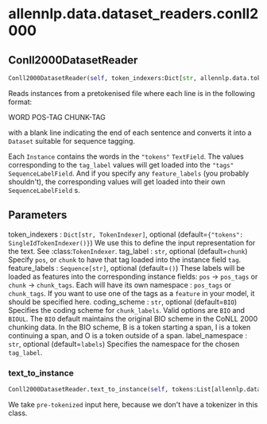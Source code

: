 # allennlp.data.dataset_readers.conll2000

## Conll2000DatasetReader
```python
Conll2000DatasetReader(self, token_indexers:Dict[str, allennlp.data.token_indexers.token_indexer.TokenIndexer]=None, tag_label:str='chunk', feature_labels:Sequence[str]=(), lazy:bool=False, coding_scheme:str='BIO', label_namespace:str='labels') -> None
```

Reads instances from a pretokenised file where each line is in the following format:

WORD POS-TAG CHUNK-TAG

with a blank line indicating the end of each sentence
and converts it into a ``Dataset`` suitable for sequence tagging.

Each ``Instance`` contains the words in the ``"tokens"`` ``TextField``.
The values corresponding to the ``tag_label``
values will get loaded into the ``"tags"`` ``SequenceLabelField``.
And if you specify any ``feature_labels`` (you probably shouldn't),
the corresponding values will get loaded into their own ``SequenceLabelField`` s.

Parameters
----------
token_indexers : ``Dict[str, TokenIndexer]``, optional (default=``{"tokens": SingleIdTokenIndexer()}``)
    We use this to define the input representation for the text.  See :class:`TokenIndexer`.
tag_label : ``str``, optional (default=``chunk``)
    Specify `pos`, or `chunk` to have that tag loaded into the instance field `tag`.
feature_labels : ``Sequence[str]``, optional (default=``()``)
    These labels will be loaded as features into the corresponding instance fields:
    ``pos`` -> ``pos_tags`` or ``chunk`` -> ``chunk_tags``.
    Each will have its own namespace : ``pos_tags`` or ``chunk_tags``.
    If you want to use one of the tags as a `feature` in your model, it should be
    specified here.
coding_scheme : ``str``, optional (default=``BIO``)
    Specifies the coding scheme for ``chunk_labels``.
    Valid options are ``BIO`` and ``BIOUL``.  The ``BIO`` default maintains
    the original BIO scheme in the CoNLL 2000 chunking data.
    In the BIO scheme, B is a token starting a span, I is a token continuing a span, and
    O is a token outside of a span.
label_namespace : ``str``, optional (default=``labels``)
    Specifies the namespace for the chosen ``tag_label``.

### text_to_instance
```python
Conll2000DatasetReader.text_to_instance(self, tokens:List[allennlp.data.tokenizers.token.Token], pos_tags:List[str]=None, chunk_tags:List[str]=None) -> allennlp.data.instance.Instance
```

We take `pre-tokenized` input here, because we don't have a tokenizer in this class.


